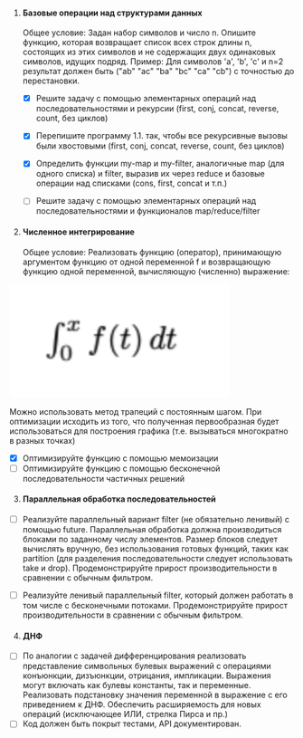 1) #### Базовые операции над структурами данных
   Общее условие:
   Задан набор символов и число n. Опишите функцию, которая возвращает список всех строк длины n,
   состоящих из этих символов и не содержащих двух одинаковых символов, идущих подряд.
   Пример:
   Для символов 'а', 'b', 'c' и n=2 результат должен быть ("ab" "ac" "ba" "bc" "ca" "cb") с точностью до
   перестановки. 

   - [x] Решите задачу с помощью элементарных операций над последовательностями и рекурсии (first, conj, concat, reverse, count, без циклов)

   - [x] Перепишите программу 1.1. так, чтобы все рекурсивные вызовы были хвостовыми (first, conj, concat, reverse, count, без циклов)
   - [x] Определить функции my-map и my-filter, аналогичные map (для одного списка) и filter, выразив их через reduce и базовые операции над списками (cons, first, concat и т.п.) 
   - [ ] Решите задачу с помощью элементарных операций над последовательностями и функционалов map/reduce/filter

2) #### Численное интегрирование
   Общее условие:
   Реализовать функцию (оператор), принимающую аргументом функцию от одной переменной f и
   возвращающую функцию одной переменной, вычисляющую (численно) выражение:
<p>
   <img alt="Формула интеграла" height="200" src="resources/integral.png"/>
</p>

   Можно использовать метод трапеций с постоянным шагом.
   При оптимизации исходить из того, что полученная первообразная будет использоваться для
   построения графика (т.е. вызываться многократно в разных точках)

- [x] Оптимизируйте функцию с помощью мемоизации
- [ ] Оптимизируйте функцию с помощью бесконечной последовательности частичных решений

3. #### Параллельная обработка последовательностей
- [ ] Реализуйте параллельный вариант filter (не обязательно ленивый) с помощью future.
Параллельная обработка должна производиться блоками по заданному числу элементов. 
Размер блоков следует вычислять вручную, без использования готовых функций, таких как partition (для
разделения последовательности следует использовать take и drop). Продемонстрируйте прирост
производительности в сравнении с обычным фильтром.

- [ ] Реализуйте ленивый параллельный filter, который должен работать в том числе с бесконечными
потоками. Продемонстрируйте прирост производительности в сравнении с обычным фильтром.

4. #### ДНФ
- [ ] По аналогии с задачей дифференцирования реализовать представление символьных булевых
выражений с операциями конъюнкции, дизъюнкции, отрицания, импликации. Выражения могут
включать как булевы константы, так и переменные.
Реализовать подстановку значения переменной в выражение с его приведением к ДНФ.
Обеспечить расширяемость для новых операций (исключающее ИЛИ, стрелка Пирса и пр.)
- [ ] Код должен быть покрыт тестами, API документирован.